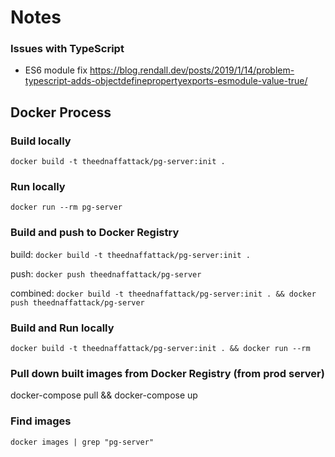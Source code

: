 # Notes

### Issues with TypeScript

- ES6 module fix
  https://blog.rendall.dev/posts/2019/1/14/problem-typescript-adds-objectdefinepropertyexports-esmodule-value-true/

## Docker Process

### Build locally

`docker build -t theednaffattack/pg-server:init .`

### Run locally

`docker run --rm pg-server`

### Build and push to Docker Registry

build: `docker build -t theednaffattack/pg-server:init .`

push: `docker push theednaffattack/pg-server`

combined: `docker build -t theednaffattack/pg-server:init . && docker push theednaffattack/pg-server`

### Build and Run locally

`docker build -t theednaffattack/pg-server:init . && docker run --rm `

### Pull down built images from Docker Registry (from prod server)

docker-compose pull && docker-compose up

### Find images

`docker images | grep "pg-server"`
